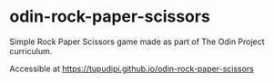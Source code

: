 # odin-rock-paper-scissors
Simple Rock Paper Scissors game made as part of The Odin Project curriculum.

Accessible at https://tupudipi.github.io/odin-rock-paper-scissors
